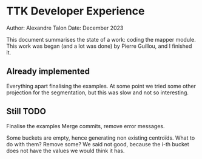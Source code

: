 TTK Developer Experience
========================

Author: Alexandre Talon
Date: December 2023

This document summarises the state of a work: coding the mapper module.
This work was began (and a lot was done) by Pierre Guillou, and I finished it.


## Already implemented
Everything apart finalising the examples.
At some point we tried some other projection for the segmentation, but this was slow and not so interesting.

## Still TODO
Finalise the examples
Merge commits, remove error messages.

Some buckets are empty, hence generating non existing centroïds. What to do with them?
Remove some? We said not good, because the i-th bucket does not have the values we would think it has.


